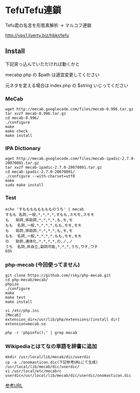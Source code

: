 # TefuTefu連鎖

Tefu君の名言を形態素解析 → マルコフ連鎖

http://vps1.liverty.biz/hbkr/tefu

## Install

下記突っ込んでいただければ動くかと

mecabp.php の $path は適宜変更してください

元ネタを変える場合は index.php の $string いじってください


### MeCab

    wget http://mecab.googlecode.com/files/mecab-0.996.tar.gz
    tar xvzf mecab-0.996.tar.gz
    cd mecab-0.996/
    ./configure
    make
    make check
    make install

### IPA Dictionary

    wget http://mecab.googlecode.com/files/mecab-ipadic-2.7.0-20070801.tar.gz
    tar xvzf mecab-ipadic-2.7.0-20070801.tar.gz
    cd mecab-ipadic-2.7.0-20070801/
    ./configure --with-charset=utf8
    make
    sudo make install

### Test

    echo 'すもももももももものうち' | mecab
    すもも 名詞,一般,*,*,*,*,すもも,スモモ,スモモ
    も   助詞,係助詞,*,*,*,*,も,モ,モ
    もも  名詞,一般,*,*,*,*,もも,モモ,モモ
    も   助詞,係助詞,*,*,*,*,も,モ,モ
    もも  名詞,一般,*,*,*,*,もも,モモ,モモ
    の   助詞,連体化,*,*,*,*,の,ノ,ノ
    うち  名詞,非自立,副詞可能,*,*,*,うち,ウチ,ウチ
    EOS

### php-mecab (今回使ってません)

    git clone https://github.com/rsky/php-mecab.git
    cd php-mecab/mecab/
    phpize
    ./configure
    make
    make test
    make install

    vi /etc/php.ini
    [Mecab]
    extension_dir=/usr/lib/php/extensions/[install dir]
    extension=mecab.so

    php -r 'phpinfo();' | grep mecab

### Wikipediaとはてなの単語を辞書に追加

    mkdir /usr/local/lib/mecab/dic/userdic
    cp -a ./onomasticon.dic(下記参考URLにて生成) /usr/local/lib/mecab/dic/userdic/
    vi /usr/local/etc/mecabrc
    userdic=/usr/local/lib/mecab/dic/userdic/onomasticon.dic

[参考URL](http://kzy52.com/entry/2014/10/05/195534)
